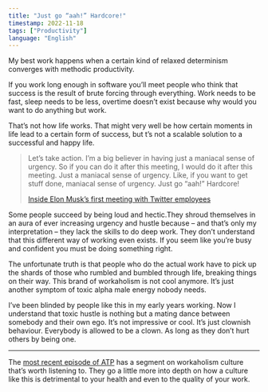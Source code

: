 ```yaml
---
title: "Just go “aah!” Hardcore!"
timestamp: 2022-11-18
tags: ["Productivity"]
language: "English"
---
```


My best work happens when a certain kind of relaxed determinism converges with methodic productivity.

If you work long enough in software you’ll meet people who think that success is the result of brute forcing through everything. Work needs to be fast, sleep needs to be less, overtime doesn’t exist because why would you want to do anything but work.

That’s not how life works. That might very well be how certain moments in life lead to a certain form of success, but t’s not a scalable solution to a successful and happy life.

> Let’s take action. I’m a big believer in having just a maniacal sense of urgency. So if you can do it after this meeting, I would do it after this meeting. Just a maniacal sense of urgency. Like, if you want to get stuff done, maniacal sense of urgency. Just go “aah!” Hardcore!
>
> [Inside Elon Musk’s first meeting with Twitter employees](https://www.theverge.com/2022/11/10/23452196/elon-musk-twitter-employee-meeting-q-and-a)

Some people succeed by being loud and hectic.They shroud themselves in an aura of ever increasing urgency and hustle because – and that’s only my interpretation – they lack the skills to do deep work. They don’t understand that this different way of working even exists. If you seem like you’re busy and confident you must be doing something right.

The unfortunate truth is that people who do the actual work have to pick up the shards of those who rumbled and bumbled through life, breaking things on their way. This brand of workaholism is not cool anymore. It’s just another symptom of toxic alpha male energy nobody needs.

I’ve been blinded by people like this in my early years working. Now I understand that toxic hustle is nothing but a mating dance between somebody and their own ego. It’s not impressive or cool. It’s just clownish behaviour. Everybody is allowed to be a clown. As long as they don’t hurt others by being one.

---

The [most recent episode of ATP](https://atp.fm/509) has a segment on workaholism culture that’s worth listening to. They go a little more into depth on how a culture like this is detrimental to your health and even to the quality of your work.
